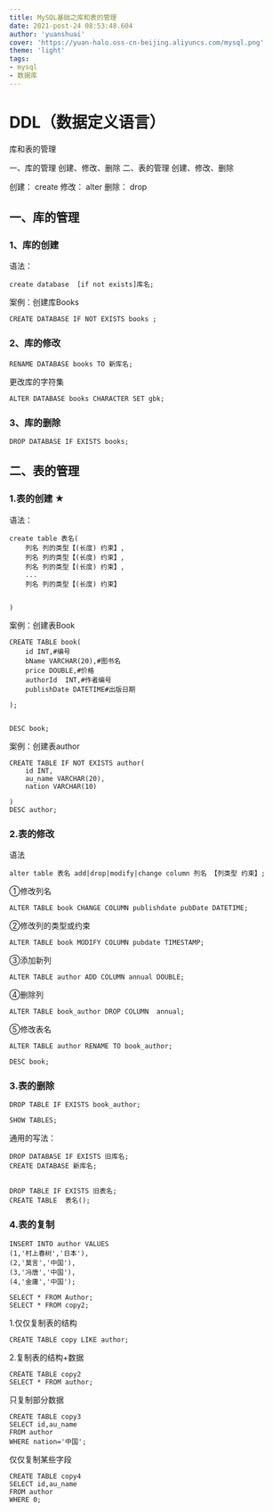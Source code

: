 ```yaml
---
title: MySQL基础之库和表的管理
date: 2021-post-24 08:53:48.604
author: 'yuanshuai'
cover: 'https://yuan-halo.oss-cn-beijing.aliyuncs.com/mysql.png'
theme: 'light'
tags: 
- mysql
- 数据库
---
```


# DDL（数据定义语言）

库和表的管理

一、库的管理
创建、修改、删除
二、表的管理
创建、修改、删除

创建： create
修改： alter
删除： drop

## 一、库的管理

### 1、库的创建

语法：

```mysql
create database  [if not exists]库名;
```


案例：创建库Books

```mysql
CREATE DATABASE IF NOT EXISTS books ;
```

### 2、库的修改

```mysql
RENAME DATABASE books TO 新库名;
```

更改库的字符集

```mysql
ALTER DATABASE books CHARACTER SET gbk;
```

### 3、库的删除

```mysql
DROP DATABASE IF EXISTS books;
```

## 二、表的管理

### 1.表的创建 ★

语法：

```mysql
create table 表名(
	列名 列的类型【(长度) 约束】,
	列名 列的类型【(长度) 约束】,
	列名 列的类型【(长度) 约束】,
	...
	列名 列的类型【(长度) 约束】


)
```


案例：创建表Book

```mysql
CREATE TABLE book(
	id INT,#编号
	bName VARCHAR(20),#图书名
	price DOUBLE,#价格
	authorId  INT,#作者编号
	publishDate DATETIME#出版日期

);


DESC book;
```

案例：创建表author

```mysql
CREATE TABLE IF NOT EXISTS author(
	id INT,
	au_name VARCHAR(20),
	nation VARCHAR(10)

)
DESC author;
```

### 2.表的修改

语法

```mysql
alter table 表名 add|drop|modify|change column 列名 【列类型 约束】;
```

①修改列名

```mysql
ALTER TABLE book CHANGE COLUMN publishdate pubDate DATETIME;
```

②修改列的类型或约束

```mysql
ALTER TABLE book MODIFY COLUMN pubdate TIMESTAMP;
```

③添加新列

```mysql
ALTER TABLE author ADD COLUMN annual DOUBLE; 
```

④删除列

```mysql
ALTER TABLE book_author DROP COLUMN  annual;
```

⑤修改表名

```mysql
ALTER TABLE author RENAME TO book_author;

DESC book;
```

### 3.表的删除

```mysql
DROP TABLE IF EXISTS book_author;

SHOW TABLES;
```


通用的写法：

```mysql
DROP DATABASE IF EXISTS 旧库名;
CREATE DATABASE 新库名;


DROP TABLE IF EXISTS 旧表名;
CREATE TABLE  表名();
```

### 4.表的复制

```mysql
INSERT INTO author VALUES
(1,'村上春树','日本'),
(2,'莫言','中国'),
(3,'冯唐','中国'),
(4,'金庸','中国');

SELECT * FROM Author;
SELECT * FROM copy2;
```

1.仅仅复制表的结构

```mysql
CREATE TABLE copy LIKE author;
```

2.复制表的结构+数据

```mysql
CREATE TABLE copy2 
SELECT * FROM author;
```

只复制部分数据

```mysql
CREATE TABLE copy3
SELECT id,au_name
FROM author 
WHERE nation='中国';
```


仅仅复制某些字段

```mysql
CREATE TABLE copy4 
SELECT id,au_name
FROM author
WHERE 0;
```